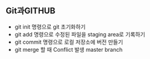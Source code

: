 ## Git과GITHUB
* git init 명령으로 git 초기화하기
* git add 명령으로 수정된 파일을 staging area로 기록하기
* git commit 명령으로 로컬 저장소에 버전 만들기
* git merge 할 때 Conflict 발생 master branch